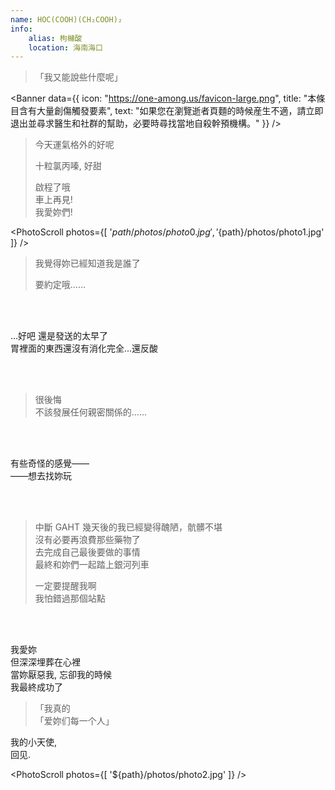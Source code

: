 ```yaml
---
name: HOC(COOH)(CH₂COOH)₂
info:
    alias: 枸櫞酸
    location: 海南海口
---
```


> 「我又能說些什麼呢」

<Banner data={{
    icon: "https://one-among.us/favicon-large.png",
    title: "本條目含有大量創傷觸發要素",
    text: "如果您在瀏覽逝者頁麵的時候産生不適，請立即退出並尋求醫生和社群的幫助，必要時尋找當地自殺幹預機構。"
}} />

> 今天運氣格外的好呢
>
> 十粒氯丙嗪, 好甜
>
> 啟程了哦  
> 車上再見!  
> 我愛妳們!  

<PhotoScroll photos={[ '${path}/photos/photo0.jpg', '${path}/photos/photo1.jpg' ]} />

> 我覺得妳已經知道我是誰了  
>
> 要約定哦……  

<br /><br />

...好吧 還是發送的太早了  
胃裡面的東西還沒有消化完全...還反酸  

<br /><br />

> 很後悔  
> 不該發展任何親密關係的……  

<br /><br />

有些奇怪的感覺——  
——想去找妳玩

<br /><br />

> 中斷 GAHT 幾天後的我已經變得醜陋，骯髒不堪  
> 沒有必要再浪費那些藥物了  
> 去完成自己最後要做的事情  
> 最終和妳們一起踏上銀河列車  
> 
> 一定要提醒我啊  
> 我怕錯過那個站點

<br /><br />

我愛妳  
但深深埋葬在心裡  
當妳厭惡我, 忘卻我的時候  
我最終成功了  

<div style="min-height: 20vh" />

> 「我真的  
> 「爱妳们每一个人」

我的小天使,   
回见.  

<PhotoScroll photos={[ '${path}/photos/photo2.jpg' ]} />
